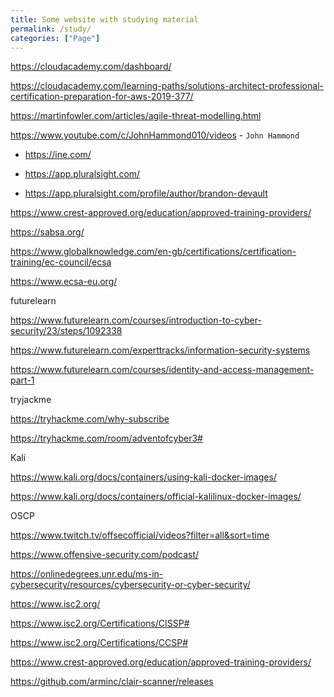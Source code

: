 ```yaml
---
title: Some website with studying material
permalink: /study/
categories: ["Page"]
---
```



https://cloudacademy.com/dashboard/

https://cloudacademy.com/learning-paths/solutions-architect-professional-certification-preparation-for-aws-2019-377/


https://martinfowler.com/articles/agile-threat-modelling.html


https://www.youtube.com/c/JohnHammond010/videos - `John Hammond`


* <https://ine.com/>

* <https://app.pluralsight.com/>

* <https://app.pluralsight.com/profile/author/brandon-devault>

https://www.crest-approved.org/education/approved-training-providers/

https://sabsa.org/

https://www.globalknowledge.com/en-gb/certifications/certification-training/ec-council/ecsa

https://www.ecsa-eu.org/


futurelearn

https://www.futurelearn.com/courses/introduction-to-cyber-security/23/steps/1092338

https://www.futurelearn.com/experttracks/information-security-systems

https://www.futurelearn.com/courses/identity-and-access-management-part-1


tryjackme

https://tryhackme.com/why-subscribe

https://tryhackme.com/room/adventofcyber3#


Kali 

https://www.kali.org/docs/containers/using-kali-docker-images/

https://www.kali.org/docs/containers/official-kalilinux-docker-images/


OSCP

https://www.twitch.tv/offsecofficial/videos?filter=all&sort=time

https://www.offensive-security.com/podcast/



https://onlinedegrees.unr.edu/ms-in-cybersecurity/resources/cybersecurity-or-cyber-security/

https://www.isc2.org/

https://www.isc2.org/Certifications/CISSP#

https://www.isc2.org/Certifications/CCSP#

https://www.crest-approved.org/education/approved-training-providers/

https://github.com/arminc/clair-scanner/releases

